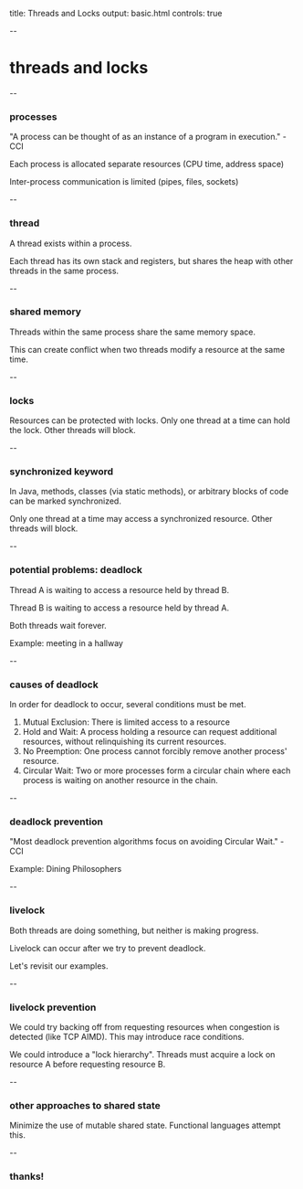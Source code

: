 title: Threads and Locks 
output: basic.html
controls: true

--

# threads and locks
--

### processes

"A process can be thought of as an instance of a program in execution." - CCI

Each process is allocated separate resources (CPU time, address space)

Inter-process communication is limited (pipes, files, sockets)

--

### thread

A thread exists within a process.

Each thread has its own stack and registers, but shares the heap with other threads in the same process.

--
### shared memory

Threads within the same process share the same memory space.

This can create conflict when two threads modify a resource at the same time.

--
### locks

Resources can be protected with locks. Only one thread at a time can hold the lock. Other threads will block.

--
### synchronized keyword

In Java, methods, classes (via static methods), or arbitrary blocks of code can be marked synchronized.

Only one thread at a time may access a synchronized resource. Other threads will block.

--
### potential problems: deadlock

Thread A is waiting to access a resource held by thread B.

Thread B is waiting to access a resource held by thread A.

Both threads wait forever.

Example: meeting in a hallway

--
### causes of deadlock

In order for deadlock to occur, several conditions must be met.

1. Mutual Exclusion: There is limited access to a resource
2. Hold and Wait: A process holding a resource can request additional resources, without relinquishing its current resources.
3. No Preemption: One process cannot forcibly remove another process' resource.
4. Circular Wait: Two or more processes form a circular chain where each process is waiting on another resource in the chain.

--
### deadlock prevention

"Most deadlock prevention algorithms focus on avoiding Circular Wait." - CCI

Example: Dining Philosophers

--
### livelock

Both threads are doing something, but neither is making progress.

Livelock can occur after we try to prevent deadlock.

Let's revisit our examples.

-- 
### livelock prevention

We could try backing off from requesting resources when congestion is detected (like TCP AIMD). This may introduce race conditions.

We could introduce a "lock hierarchy". Threads must acquire a lock on resource A before requesting resource B.

-- 
### other approaches to shared state

Minimize the use of mutable shared state. Functional languages attempt this.

--
### thanks!
